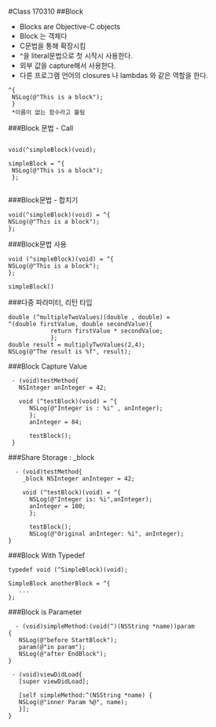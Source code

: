 #Class 170310
##Block

- Blocks are Objective-C objects   
- Block 는 객체다  
- C문법을 통해 확장시킴  
- ^을 literal문법으로 첫 시작시 사용한다.
- 외부 값을 capture해서 사용한다.
- 다른 프로그램 언어의 closures 나 lambdas 와 같은 역할을 한다.

```objc
^{
 NSLog(@"This is a block");
 }
 *이름이 없는 함수라고 불림
```



###Block 문법 - Call

```objc

void(^simpleBlock)(void);

simpleBlock = ^{
 NSLog(@"This is a block");
 };
 
```

###Block문법 - 합치기

```objc
void(^simpleBlock)(void) = ^{
NSLog(@"This is a block");
};
```

###Block문법 사용
```objc
void (^simpleBlock)(void) = ^{
NSLog(@"This is a block");
};

simpleBlock()
```
###다중 파라미터, 리턴 타입
```objc
double (^multipleTwoValues)(double , double) = 
^(double firstValue, double secondValue){
            return firstValue * secondValue;
            };
double result = multiplyTwoValues(2,4);
NSLog(@"The result is %f", result);
```


###Block Capture Value
```objc
 - (void)testMethod{
   NSInteger anInteger = 42;
   
   void (^testBlock)(void) = ^{
      NSLog(@"Integer is : %i" , anInteger);
      };
      anInteger = 84;
      
      testBlock();
 }
``` 
###Share Storage : _block
```objc
  - (void)testMethod{
    _block NSInteger anInteger = 42;
    
    void (^testBlock)(void) = ^{
      NSLog(@"Integer is: %i",anInteger);
      anInteger = 100;
      };
      
      testBlock();
      NSLog(@"Original anInteger: %i", anInteger);
}
```

###Block With Typedef
```objc
typedef void (^SimpleBlock)(void);

SimpleBlock anotherBlock = ^{
   ...
};
```
###Block is Parameter
```objc
  - (void)simpleMethod:(void(^)(NSString *name))param
{
   NSLog(@"before StartBlock");
   param(@"in param");
   NSLog(@"after EndBlock");
}

 - (void)viewDidLoad{
   [super viewDidLoad];
   
   [self simpleMethod:^(NSString *name) {
   NSLog(@"inner Param %@", name);
   }];
}
``` 
